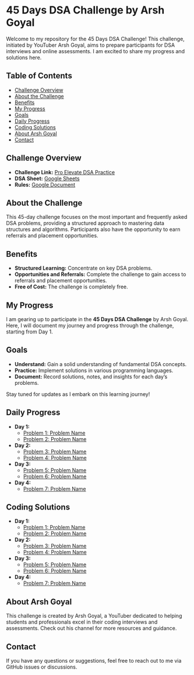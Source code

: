 # 45 Days DSA Challenge by Arsh Goyal

Welcome to my repository for the 45 Days DSA Challenge! This challenge, initiated by YouTuber Arsh Goyal, aims to prepare participants for DSA interviews and online assessments. I am excited to share my progress and solutions here.

## Table of Contents
- [Challenge Overview](#challenge-overview)
- [About the Challenge](#about-the-challenge)
- [Benefits](#benefits)
- [My Progress](#my-progress)
- [Goals](#goals)
- [Daily Progress](#daily-progress)
- [Coding Solutions](#coding-solutions)
- [About Arsh Goyal](#about-arsh-goyal)
- [Contact](#contact)

## Challenge Overview

- **Challenge Link:** [Pro Elevate DSA Practice](https://www.proelevate.in/dsa-practice/arsh-dsa-sheet)
- **DSA Sheet:** [Google Sheets](https://docs.google.com/spreadsheets/d/1r35qSXY6rSAonFbPEKB_KXUvpCIBbVGMp5001MaNb3c/edit?gid=0#gid=0)
- **Rules:** [Google Document](https://docs.google.com/document/d/1Lzgo8jmu_aEhx2LinHPVBH6h3O94W8dEMfVspsmeVFY/edit)

## About the Challenge

This 45-day challenge focuses on the most important and frequently asked DSA problems, providing a structured approach to mastering data structures and algorithms. Participants also have the opportunity to earn referrals and placement opportunities.

## Benefits

- **Structured Learning:** Concentrate on key DSA problems.
- **Opportunities and Referrals:** Complete the challenge to gain access to referrals and placement opportunities.
- **Free of Cost:** The challenge is completely free.

## My Progress

I am gearing up to participate in the **45 Days DSA Challenge** by Arsh Goyal. Here, I will document my journey and progress through the challenge, starting from Day 1.

## Goals

- **Understand:** Gain a solid understanding of fundamental DSA concepts.
- **Practice:** Implement solutions in various programming languages.
- **Document:** Record solutions, notes, and insights for each day’s problems.

Stay tuned for updates as I embark on this learning journey!

## Daily Progress

- **Day 1:**
  - [Problem 1: Problem Name](./Day_01/Problem_01/README.md)
  - [Problem 2: Problem Name](./Day_01/Problem_02/README.md)
- **Day 2:**
  - [Problem 3: Problem Name](./Day_02/Problem_03/README.md)
  - [Problem 4: Problem Name](./Day_02/Problem_04/README.md)
- **Day 3:**
  - [Problem 5: Problem Name](./Day_03/Problem_05/README.md)
  - [Problem 6: Problem Name](./Day_03/Problem_06/README.md)
- **Day 4:**
  - [Problem 7: Problem Name](./Day_04/Problem_07/README.md)

## Coding Solutions

- **Day 1:**
  - [Problem 1: Problem Name](./Day_01/Problem_01/solution.cpp)
  - [Problem 2: Problem Name](./Day_01/Problem_02/solution.cpp)
- **Day 2:**
  - [Problem 3: Problem Name](./Day_02/Problem_03/solution.cpp)
  - [Problem 4: Problem Name](./Day_02/Problem_04/solution.cpp)
- **Day 3:**
  - [Problem 5: Problem Name](./Day_03/Problem_05/solution.cpp)
  - [Problem 6: Problem Name](./Day_03/Problem_06/solution.cpp)
- **Day 4:**
  - [Problem 7: Problem Name](./Day_04/Problem_07/solution.cpp)

## About Arsh Goyal

This challenge is created by Arsh Goyal, a YouTuber dedicated to helping students and professionals excel in their coding interviews and assessments. Check out his channel for more resources and guidance.

## Contact

If you have any questions or suggestions, feel free to reach out to me via GitHub issues or discussions.

